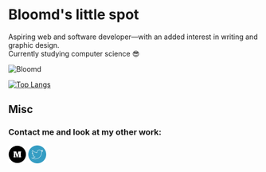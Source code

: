 # Bloomd's little spot

Aspiring web and software developer—with an added interest in writing and graphic design.  
Currently studying computer science :sunglasses:

![Bloomd](https://github-readme-stats.vercel.app/api?username=bloomdw&count_private=true&theme=nightowl)

[![Top Langs](https://github-readme-stats.vercel.app/api/top-langs/?username=Bloomdw)](https://github.com/bloomdw/github-readme-stats&theme=nightowl)

## Misc 
### Contact me and look at my other work:

<p>
<img src="./mediumicon.png" alt="Medium" width="36" height="36">
<img src="./twittericon.png" alt="Twitter" width="36" height="36">
</p>
